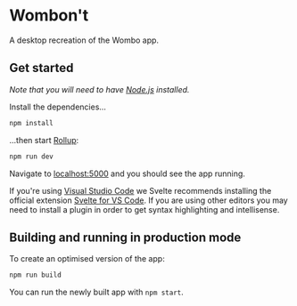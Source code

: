# Wombon't

A desktop recreation of the Wombo app.


## Get started
*Note that you will need to have [Node.js](https://nodejs.org) installed.*

Install the dependencies...

```bash
npm install
```

...then start [Rollup](https://rollupjs.org):

```bash
npm run dev
```

Navigate to [localhost:5000](http://localhost:5000) and you should see the app running.

If you're using [Visual Studio Code](https://code.visualstudio.com/) we Svelte recommends installing the official extension [Svelte for VS Code](https://marketplace.visualstudio.com/items?itemName=svelte.svelte-vscode). If you are using other editors you may need to install a plugin in order to get syntax highlighting and intellisense.

## Building and running in production mode

To create an optimised version of the app:

```bash
npm run build
```

You can run the newly built app with `npm start`.
